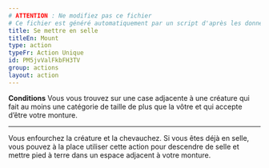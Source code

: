 ```yaml
---
# ATTENTION : Ne modifiez pas ce fichier
# Ce fichier est généré automatiquement par un script d'après les données du module Foundry VTT officiel et de sa traduction
title: Se mettre en selle
titleEn: Mount
type: action
typeFr: Action Unique
id: PM5jvValFkbFH3TV
group: actions
layout: action
---
```

<p><span id="ctl00_MainContent_DetailedOutput"><strong>Conditions</strong> Vous vous trouvez sur une case adjacente à une créature qui fait au moins une catégorie de taille de plus que la vôtre et qui accepte d’être votre monture.</span></p><hr><p>Vous enfourchez la créature et la chevauchez. Si vous êtes déjà en selle, vous pouvez à la place utiliser cette action pour descendre de selle et mettre pied à terre dans un espace adjacent à votre monture.&nbsp;</p>
